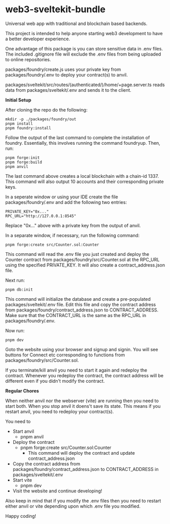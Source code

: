 # web3-sveltekit-bundle
Universal web app with traditional and blockchain based backends.

This project is intended to help anyone starting web3 development to have a better developer experience.

One advantage of this package is you can store sensitive data in .env files. The included .gitignore file will exclude the .env files from being uploaded to online repositories.

packages/foundry/create.js uses your private key from packages/foundry/.env to deploy your contract(s) to anvil.

packages/sveltekit/src/routes/\(authenticated/\)/home/+page.server.ts reads data from packages/sveltekit/.env and sends it to the client.

**Initial Setup**

After cloning the repo do the following:

```
mkdir -p ./packages/foundry/out
pnpm install
pnpm foundry:install
```

Follow the output of the last command to complete the installation of foundry. Essentially, this involves running the command foundryup. Then, run:

```
pnpm forge:init
pnpm forge:build
pnpm anvil
```

The last command above creates a local blockchain with a chain-id 1337. This command will also output 10 accounts and their corresponding private keys. 

In a seperate window or using your IDE create the file packages/foundry/.env and add the following two entries:

```
PRIVATE_KEY="0x..."
RPC_URL="http://127.0.0.1:8545"
```

Replace "0x..." above with a private key from the output of anvil.

In a separate window, if necessary, run the following command:

```
pnpm forge:create src/Counter.sol:Counter
```

This command will read the .env file you just created and deploy the Counter contract from packages/foundry/src/Counter.sol at the RPC_URL using the specified PRIVATE_KEY. It will also create a contract_address.json file. 

Next run:

```
pnpm db:init
```

This command will initialize the database and create a pre-populated packages/sveltekit/.env file. Edit this file and copy the contract address from packages/foundry/contract_address.json to CONTRACT_ADDRESS. Make sure that the CONTRACT_URL is the same as the RPC_URL in packages/foundry/.env.

Now run:

```
pnpm dev
```

Goto the website using your browser and signup and signin. You will see buttons for Connect etc corresponding to functions from packages/foundry/src/Counter.sol.

If you terminate/kill anvil you need to start it again and redeploy the contract. Whenever you redeploy the contract, the contract address will be different even if you didn't modify the contract.

**Regular Chores**

When neither anvil nor the webserver (vite) are running then you need to start both. When you stop anvil it doens't save its state. This means if you restart anvil, you need to redeploy your contract(s).

You need to
 - Start anvil
    - pnpm anvil
 - Deploy the contract
    - pnpm forge:create src/Counter.sol:Counter
        - This command will deploy the contract and update contract_address.json
 - Copy the contract address from packages/foundry/contract_address.json to CONTRACT_ADDRESS in packages/sveltekit/.env
 - Start vite
    - pnpm dev
 - Visit the website and continue developing!

Also keep in mind that if you modify the .env files then you need to restart either anvil or vite depending upon which .env file you modified.

Happy coding!
